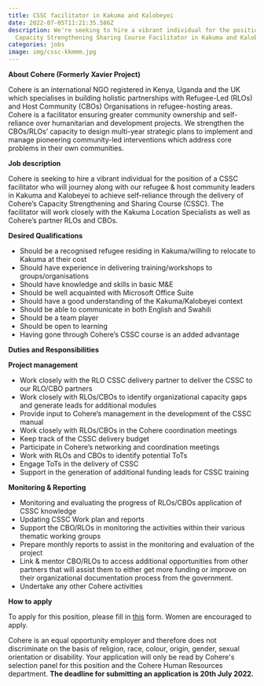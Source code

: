 ```yaml
---
title: CSSC facilitator in Kakuma and Kalobeyei
date: 2022-07-05T11:21:35.586Z
description: We're seeking to hire a vibrant individual for the position of
  Capacity Strengthening Sharing Course Facilitator in Kakuma and Kalobeyei.
categories: jobs
image: img/cssc-kkmmm.jpg
---
```

**About Cohere (Formerly Xavier Project)**

Cohere is an international NGO registered in Kenya, Uganda and the UK which specialises in building holistic partnerships with Refugee-Led (RLOs) and Host Community (CBOs) Organisations in refugee-hosting areas. Cohere is a facilitator ensuring greater community ownership and self-reliance over humanitarian and development projects. We strengthen the CBOs/RLOs’ capacity to design multi-year strategic plans to implement and manage pioneering community-led interventions which address core problems in their own communities.

**Job description**

Cohere is seeking to hire a vibrant individual for the position of a CSSC facilitator who will journey along with our refugee & host community leaders in Kakuma and Kalobeyei to achieve self-reliance through the delivery of Cohere’s Capacity Strengthening and Sharing Course (CSSC). The facilitator will work closely with the Kakuma Location Specialists as well as Cohere’s partner RLOs and CBOs.

**Desired Qualifications**

* Should be a recognised refugee residing in Kakuma/willing to relocate to Kakuma at their cost
* Should have experience in delivering training/workshops to groups/organisations
* Should have knowledge and skills in basic M&E
* Should be well acquainted with Microsoft Office Suite
* Should have a good understanding of the Kakuma/Kalobeyei context
* Should be able to communicate in both English and Swahili
* Should be a team player
* Should be open to learning
* Having gone through Cohere’s CSSC course is an added advantage

**Duties and Responsibilities**

**Project management**

* Work closely with the RLO CSSC delivery partner to deliver the CSSC to our RLO/CBO partners 
* Work closely with RLOs/CBOs to identify organizational capacity gaps and generate leads for additional modules
* Provide input to Cohere’s management in the development of the CSSC manual
* Work closely with RLOs/CBOs in the Cohere coordination meetings
* Keep track of the CSSC delivery budget
* Participate in Cohere’s networking and coordination meetings
* Work with RLOs and CBOs to identify potential ToTs
* Engage ToTs in the delivery of CSSC
* Support in the generation of additional funding leads for CSSC training

**Monitoring & Reporting**

* Monitoring and evaluating the progress of RLOs/CBOs application of CSSC knowledge
* Updating CSSC Work plan and reports
* Support the CBO/RLOs in monitoring the activities within their various thematic working groups
* Prepare monthly reports to assist in the monitoring and evaluation of the project
* Link & mentor CBO/RLOs to access additional opportunities from other partners that will assist them to either get more funding or improve on their organizational documentation process from the government.
* Undertake any other Cohere activities 

**How to apply**

To apply for this position, please fill in [this](https://forms.gle/UmY4JAFNqoVkE8CZ8) form. Women are encouraged to apply. 

Cohere is an equal opportunity employer and therefore does not discriminate on the basis of religion, race, colour, origin, gender, sexual orientation or disability. Your application will only be read by Cohere's selection panel for this position and the Cohere Human Resources department. **The deadline for submitting an application is 20th July 2022.**